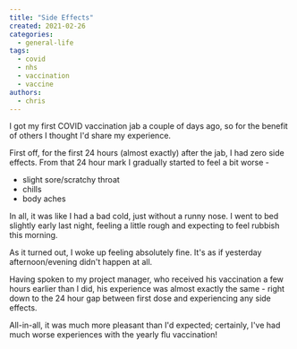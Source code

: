 ```yaml
---
title: "Side Effects"
created: 2021-02-26
categories: 
  - general-life
tags: 
  - covid
  - nhs
  - vaccination
  - vaccine
authors: 
  - chris
---
```


I got my first COVID vaccination jab a couple of days ago, so for the benefit of others I thought I'd share my experience.

First off, for the first 24 hours (almost exactly) after the jab, I had zero side effects. From that 24 hour mark I gradually started to feel a bit worse -

- slight sore/scratchy throat
- chills
- body aches

In all, it was like I had a bad cold, just without a runny nose. I went to bed slightly early last night, feeling a little rough and expecting to feel rubbish this morning.

As it turned out, I woke up feeling absolutely fine. It's as if yesterday afternoon/evening didn't happen at all.

Having spoken to my project manager, who received his vaccination a few hours earlier than I did, his experience was almost exactly the same - right down to the 24 hour gap between first dose and experiencing any side effects.

All-in-all, it was much more pleasant than I'd expected; certainly, I've had much worse experiences with the yearly flu vaccination!
